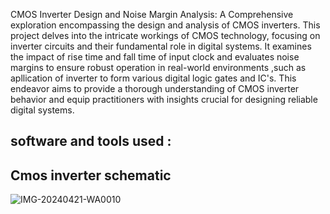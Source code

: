 CMOS Inverter Design and Noise Margin Analysis: A Comprehensive exploration encompassing the design and analysis of CMOS inverters. This project delves into the intricate workings of CMOS technology, focusing on inverter circuits and their fundamental role in digital systems. It examines the impact of rise time and fall time of input clock and evaluates noise margins to ensure robust operation in real-world environments ,such as apllication of inverter to form various digital logic gates and IC's. This endeavor aims to provide a thorough understanding of CMOS inverter behavior and equip practitioners with insights crucial for designing reliable digital systems.
## software and tools used :

## Cmos inverter schematic 

![IMG-20240421-WA0010](https://github.com/shrishu-kumar/xschem_pr1/assets/122399900/355c1efd-f502-4822-b1ab-faad63070e57)

